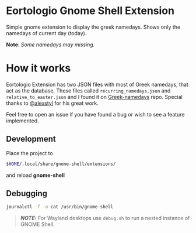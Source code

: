 # Eortologio Gnome Shell Extension
Simple gnome extension to display the greek namedays. Shows only the namedays of current day (today). 

**Note**: *Some namedays may missing.*

# How it works

Eortologio Extension has two JSON files with most of Greek namedays, that act as the database. These files called `recurring_namedays.json` and `relative_to_easter.json` and I found it on [Greek-namedays](https://github.com/alexstyl/Greek-namedays) repo. Special thanks to [@alexstyl](https://github.com/alexstyl) for his great work.

Feel free to open an issue if you have found a bug or wish to see a feature implemented.

## Development

Place the project to 
```sh
$HOME/.local/share/gnome-shell/extensions/
```
and reload **gnome-shell**

## Debugging
```sh
journalctl -f -o cat /usr/bin/gnome-shell 
```
> **_NOTE:_**  For Wayland desktops use `debug.sh` to run a nested instance of GNOME Shell.

